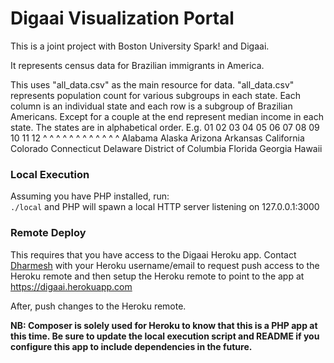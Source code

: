 # Digaai Visualization Portal

This is a joint project with Boston University Spark! and Digaai.

It represents census data for Brazilian immigrants in America.

This uses "all_data.csv" as the main resource for data.
"all_data.csv" represents population count for various subgroups in each state.
Each column is an individual state and each row is a subgroup of Brazilian Americans.
Except for a couple at the end represent median income in each state.
The states are in alphabetical order. E.g.
  01      02      03       04       05         06      07         08         09                   10     11    12
  ^       ^       ^        ^         ^          ^      ^          ^          ^                    ^      ^     ^
Alabama Alaska Arizona Arkansas California Colorado Connecticut Delaware District of Columbia Florida Georgia Hawaii

### Local Execution
Assuming you have PHP installed, run:
<br/><code>./local</code> and PHP will spawn a local HTTP server listening on 127.0.0.1:3000 

### Remote Deploy
This requires that you have access to the Digaai Heroku app. Contact <a href="mailto: dharmesh@cs.bu.edu">Dharmesh</a> with your Heroku username/email to request push access to the Heroku remote and then setup the Heroku remote to point to the app at https://digaai.herokuapp.com

After, push changes to the Heroku remote.

<strong>NB: Composer is solely used for Heroku to know that this is a PHP app at this time. Be sure to update the local execution script and README if you configure this app to include dependencies in the future.</strong>